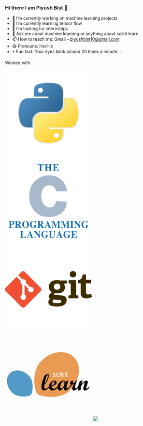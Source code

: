 ### Hi there I am Piyush Bist 👋

- 🔭 I’m currently working on machine learning projects
- 🌱 I’m currently learning tensor flow
- 🤔 I’m looking for internships
- 💬 Ask me about machine learning or anything about scikit learn
- 📫 How to reach me: Gmail - piyushbist10@gmail.com
- 😄 Pronouns: He/His
- ⚡ Fun fact: Your eyes blink around 20 times a minute. ..

Worked with

<img src = https://raw.githubusercontent.com/github/explore/80688e429a7d4ef2fca1e82350fe8e3517d3494d/topics/python/python.png>
<img src = https://raw.githubusercontent.com/github/explore/80688e429a7d4ef2fca1e82350fe8e3517d3494d/topics/c/c.png>
<img src = https://raw.githubusercontent.com/github/explore/80688e429a7d4ef2fca1e82350fe8e3517d3494d/topics/git/git.png>
<img src = https://raw.githubusercontent.com/github/explore/80688e429a7d4ef2fca1e82350fe8e3517d3494d/topics/scikit-learn/scikit-learn.png>

<img src = "https://github-readme-stats.vercel.app/api?username=Pacifier25&&show_icons=true&title_color=ffffff&icon_color=bb2acf&text_color=daf7dc&bg_color=151515">
